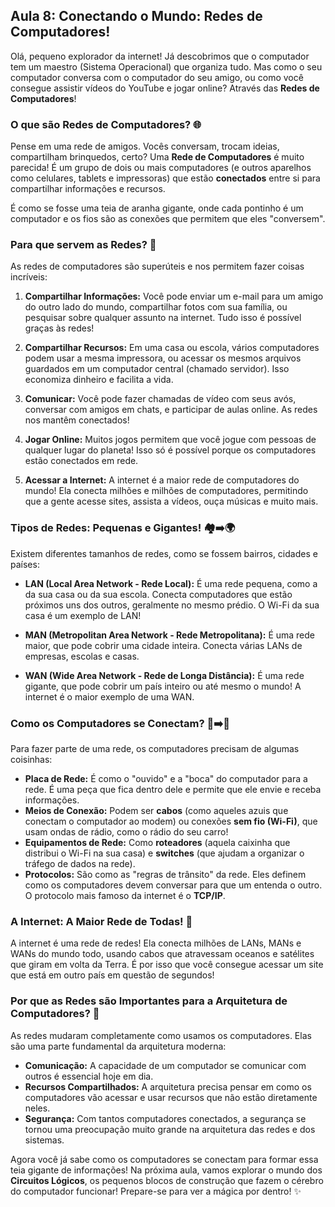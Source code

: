 ## Aula 8: Conectando o Mundo: Redes de Computadores!

Olá, pequeno explorador da internet! Já descobrimos que o computador tem um maestro (Sistema Operacional) que organiza tudo. Mas como o seu computador conversa com o computador do seu amigo, ou como você consegue assistir vídeos do YouTube e jogar online? Através das **Redes de Computadores**!

### O que são Redes de Computadores? 🌐

Pense em uma rede de amigos. Vocês conversam, trocam ideias, compartilham brinquedos, certo? Uma **Rede de Computadores** é muito parecida! É um grupo de dois ou mais computadores (e outros aparelhos como celulares, tablets e impressoras) que estão **conectados** entre si para compartilhar informações e recursos.

É como se fosse uma teia de aranha gigante, onde cada pontinho é um computador e os fios são as conexões que permitem que eles "conversem".

### Para que servem as Redes? 🤝

As redes de computadores são superúteis e nos permitem fazer coisas incríveis:

1.  **Compartilhar Informações:** Você pode enviar um e-mail para um amigo do outro lado do mundo, compartilhar fotos com sua família, ou pesquisar sobre qualquer assunto na internet. Tudo isso é possível graças às redes!

2.  **Compartilhar Recursos:** Em uma casa ou escola, vários computadores podem usar a mesma impressora, ou acessar os mesmos arquivos guardados em um computador central (chamado servidor). Isso economiza dinheiro e facilita a vida.

3.  **Comunicar:** Você pode fazer chamadas de vídeo com seus avós, conversar com amigos em chats, e participar de aulas online. As redes nos mantêm conectados!

4.  **Jogar Online:** Muitos jogos permitem que você jogue com pessoas de qualquer lugar do planeta! Isso só é possível porque os computadores estão conectados em rede.

5.  **Acessar a Internet:** A internet é a maior rede de computadores do mundo! Ela conecta milhões e milhões de computadores, permitindo que a gente acesse sites, assista a vídeos, ouça músicas e muito mais.

### Tipos de Redes: Pequenas e Gigantes! 🏘️➡️🌍

Existem diferentes tamanhos de redes, como se fossem bairros, cidades e países:

*   **LAN (Local Area Network - Rede Local):** É uma rede pequena, como a da sua casa ou da sua escola. Conecta computadores que estão próximos uns dos outros, geralmente no mesmo prédio. O Wi-Fi da sua casa é um exemplo de LAN!

*   **MAN (Metropolitan Area Network - Rede Metropolitana):** É uma rede maior, que pode cobrir uma cidade inteira. Conecta várias LANs de empresas, escolas e casas.

*   **WAN (Wide Area Network - Rede de Longa Distância):** É uma rede gigante, que pode cobrir um país inteiro ou até mesmo o mundo! A internet é o maior exemplo de uma WAN.

### Como os Computadores se Conectam? 🔌➡️📡

Para fazer parte de uma rede, os computadores precisam de algumas coisinhas:

*   **Placa de Rede:** É como o "ouvido" e a "boca" do computador para a rede. É uma peça que fica dentro dele e permite que ele envie e receba informações.
*   **Meios de Conexão:** Podem ser **cabos** (como aqueles azuis que conectam o computador ao modem) ou conexões **sem fio (Wi-Fi)**, que usam ondas de rádio, como o rádio do seu carro!
*   **Equipamentos de Rede:** Como **roteadores** (aquela caixinha que distribui o Wi-Fi na sua casa) e **switches** (que ajudam a organizar o tráfego de dados na rede).
*   **Protocolos:** São como as "regras de trânsito" da rede. Eles definem como os computadores devem conversar para que um entenda o outro. O protocolo mais famoso da internet é o **TCP/IP**.

### A Internet: A Maior Rede de Todas! 🚀

A internet é uma rede de redes! Ela conecta milhões de LANs, MANs e WANs do mundo todo, usando cabos que atravessam oceanos e satélites que giram em volta da Terra. É por isso que você consegue acessar um site que está em outro país em questão de segundos!

### Por que as Redes são Importantes para a Arquitetura de Computadores? 🧠

As redes mudaram completamente como usamos os computadores. Elas são uma parte fundamental da arquitetura moderna:

*   **Comunicação:** A capacidade de um computador se comunicar com outros é essencial hoje em dia.
*   **Recursos Compartilhados:** A arquitetura precisa pensar em como os computadores vão acessar e usar recursos que não estão diretamente neles.
*   **Segurança:** Com tantos computadores conectados, a segurança se tornou uma preocupação muito grande na arquitetura das redes e dos sistemas.

Agora você já sabe como os computadores se conectam para formar essa teia gigante de informações! Na próxima aula, vamos explorar o mundo dos **Circuitos Lógicos**, os pequenos blocos de construção que fazem o cérebro do computador funcionar! Prepare-se para ver a mágica por dentro! ✨

